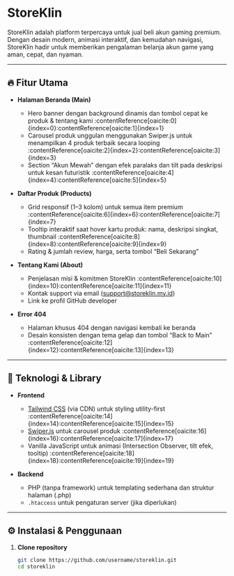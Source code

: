 # StoreKlin

StoreKlin adalah platform terpercaya untuk jual beli akun gaming premium. Dengan desain modern, animasi interaktif, dan kemudahan navigasi, StoreKlin hadir untuk memberikan pengalaman belanja akun game yang aman, cepat, dan nyaman.

---

## 🔥 Fitur Utama

- **Halaman Beranda (Main)**  
  - Hero banner dengan background dinamis dan tombol cepat ke produk & tentang kami :contentReference[oaicite:0]{index=0}:contentReference[oaicite:1]{index=1}  
  - Carousel produk unggulan menggunakan Swiper.js untuk menampilkan 4 produk terbaik secara looping :contentReference[oaicite:2]{index=2}:contentReference[oaicite:3]{index=3}  
  - Section “Akun Mewah” dengan efek paralaks dan tilt pada deskripsi untuk kesan futuristik :contentReference[oaicite:4]{index=4}:contentReference[oaicite:5]{index=5}

- **Daftar Produk (Products)**  
  - Grid responsif (1–3 kolom) untuk semua item premium :contentReference[oaicite:6]{index=6}:contentReference[oaicite:7]{index=7}  
  - Tooltip interaktif saat hover kartu produk: nama, deskripsi singkat, thumbnail :contentReference[oaicite:8]{index=8}:contentReference[oaicite:9]{index=9}  
  - Rating & jumlah review, harga, serta tombol “Beli Sekarang”

- **Tentang Kami (About)**  
  - Penjelasan misi & komitmen StoreKlin :contentReference[oaicite:10]{index=10}:contentReference[oaicite:11]{index=11}  
  - Kontak support via email (support@storeklin.my.id)  
  - Link ke profil GitHub developer

- **Error 404**  
  - Halaman khusus 404 dengan navigasi kembali ke beranda  
  - Desain konsisten dengan tema gelap dan tombol “Back to Main” :contentReference[oaicite:12]{index=12}:contentReference[oaicite:13]{index=13}

---

## 🚀 Teknologi & Library

- **Frontend**  
  - [Tailwind CSS](https://tailwindcss.com/) (via CDN) untuk styling utility-first :contentReference[oaicite:14]{index=14}:contentReference[oaicite:15]{index=15}  
  - [Swiper.js](https://swiperjs.com/) untuk carousel produk :contentReference[oaicite:16]{index=16}:contentReference[oaicite:17]{index=17}  
  - Vanilla JavaScript untuk animasi (Intersection Observer, tilt efek, tooltip) :contentReference[oaicite:18]{index=18}:contentReference[oaicite:19]{index=19}

- **Backend**  
  - PHP (tanpa framework) untuk templating sederhana dan struktur halaman (.php)  
  - `.htaccess` untuk pengaturan server (jika diperlukan)

---

## ⚙️ Instalasi & Penggunaan

1. **Clone repository**  
   ```bash
   git clone https://github.com/username/storeklin.git
   cd storeklin
